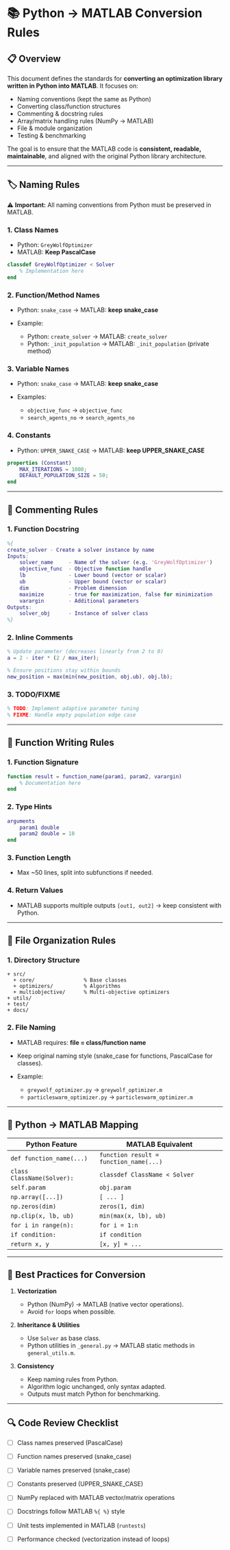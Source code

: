 # 📚 Python → MATLAB Conversion Rules

## 📋 Overview

This document defines the standards for **converting an optimization library written in Python into MATLAB**.
It focuses on:

* Naming conventions (kept the same as Python)
* Converting class/function structures
* Commenting & docstring rules
* Array/matrix handling rules (NumPy → MATLAB)
* File & module organization
* Testing & benchmarking

The goal is to ensure that the MATLAB code is **consistent, readable, maintainable**, and aligned with the original Python library architecture.

---

## 🏷️ Naming Rules

⚠️ **Important:** All naming conventions from Python must be preserved in MATLAB.

### 1. Class Names

* Python: `GreyWolfOptimizer`
* MATLAB: **Keep PascalCase**

```matlab
classdef GreyWolfOptimizer < Solver
    % Implementation here
end
```

### 2. Function/Method Names

* Python: `snake_case` → MATLAB: **keep snake\_case**
* Example:

  * Python: `create_solver` → MATLAB: `create_solver`
  * Python: `_init_population` → MATLAB: `_init_population` (private method)

### 3. Variable Names

* Python: `snake_case` → MATLAB: **keep snake\_case**
* Examples:

  * `objective_func` → `objective_func`
  * `search_agents_no` → `search_agents_no`

### 4. Constants

* Python: `UPPER_SNAKE_CASE` → MATLAB: **keep UPPER\_SNAKE\_CASE**

```matlab
properties (Constant)
    MAX_ITERATIONS = 1000;
    DEFAULT_POPULATION_SIZE = 50;
end
```

---

## 💬 Commenting Rules

### 1. Function Docstring

```matlab
%{
create_solver - Create a solver instance by name
Inputs:
    solver_name     - Name of the solver (e.g. 'GreyWolfOptimizer')
    objective_func  - Objective function handle
    lb              - Lower bound (vector or scalar)
    ub              - Upper bound (vector or scalar)
    dim             - Problem dimension
    maximize        - true for maximization, false for minimization
    varargin        - Additional parameters
Outputs:
    solver_obj      - Instance of solver class
%}
```

### 2. Inline Comments

```matlab
% Update parameter (decreases linearly from 2 to 0)
a = 2 - iter * (2 / max_iter);

% Ensure positions stay within bounds
new_position = max(min(new_position, obj.ub), obj.lb);
```

### 3. TODO/FIXME

```matlab
% TODO: Implement adaptive parameter tuning
% FIXME: Handle empty population edge case
```

---

## 📝 Function Writing Rules

### 1. Function Signature

```matlab
function result = function_name(param1, param2, varargin)
    % Documentation here
end
```

### 2. Type Hints

```matlab
arguments
    param1 double
    param2 double = 10
end
```

### 3. Function Length

* Max \~50 lines, split into subfunctions if needed.

### 4. Return Values

* MATLAB supports multiple outputs `[out1, out2]` → keep consistent with Python.

---

## 📁 File Organization Rules

### 1. Directory Structure

```
+ src/
  + core/                % Base classes
  + optimizers/          % Algorithms
  + multiobjective/      % Multi-objective optimizers
+ utils/
+ test/
+ docs/
```

### 2. File Naming

* MATLAB requires: **file = class/function name**
* Keep original naming style (snake\_case for functions, PascalCase for classes).
* Example:

  * `greywolf_optimizer.py` → `greywolf_optimizer.m`
  * `particleswarm_optimizer.py` → `particleswarm_optimizer.m`

---

## 🔄 Python → MATLAB Mapping

| Python Feature             | MATLAB Equivalent                      |
| -------------------------- | -------------------------------------- |
| `def function_name(...)`   | `function result = function_name(...)` |
| `class ClassName(Solver):` | `classdef ClassName < Solver`          |
| `self.param`               | `obj.param`                            |
| `np.array([...])`          | `[ ... ]`                              |
| `np.zeros(dim)`            | `zeros(1, dim)`                        |
| `np.clip(x, lb, ub)`       | `min(max(x, lb), ub)`                  |
| `for i in range(n):`       | `for i = 1:n`                          |
| `if condition:`            | `if condition`                         |
| `return x, y`              | `[x, y] = ...`                         |

---

## 🚀 Best Practices for Conversion

1. **Vectorization**

   * Python (NumPy) → MATLAB (native vector operations).
   * Avoid `for` loops when possible.

2. **Inheritance & Utilities**

   * Use `Solver` as base class.
   * Python utilities in `_general.py` → MATLAB static methods in `general_utils.m`.

3. **Consistency**

   * Keep naming rules from Python.
   * Algorithm logic unchanged, only syntax adapted.
   * Outputs must match Python for benchmarking.

---

## 🔍 Code Review Checklist

* [ ] Class names preserved (PascalCase)
* [ ] Function names preserved (snake\_case)
* [ ] Variable names preserved (snake\_case)
* [ ] Constants preserved (UPPER\_SNAKE\_CASE)
* [ ] NumPy replaced with MATLAB vector/matrix operations
* [ ] Docstrings follow MATLAB `%{ %}` style
* [ ] Unit tests implemented in MATLAB (`runtests`)
* [ ] Performance checked (vectorization instead of loops)

